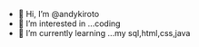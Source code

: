 - 👋 Hi, I’m @andykiroto
- 👀 I’m interested in ...coding
- 🌱 I’m currently learning ...my sql,html,css,java


<!---
andykiroto/andykiroto is a ✨ special ✨ repository because its `README.md` (this file) appears on your GitHub profile.
You can click the Preview link to take a look at your changes.
--->
